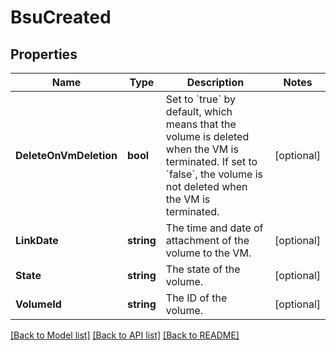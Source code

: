 # BsuCreated

## Properties

Name | Type | Description | Notes
------------ | ------------- | ------------- | -------------
**DeleteOnVmDeletion** | **bool** | Set to &#x60;true&#x60; by default, which means that the volume is deleted when the VM is terminated. If set to &#x60;false&#x60;, the volume is not deleted when the VM is terminated. | [optional] 
**LinkDate** | **string** | The time and date of attachment of the volume to the VM. | [optional] 
**State** | **string** | The state of the volume. | [optional] 
**VolumeId** | **string** | The ID of the volume. | [optional] 

[[Back to Model list]](../README.md#documentation-for-models) [[Back to API list]](../README.md#documentation-for-api-endpoints) [[Back to README]](../README.md)


